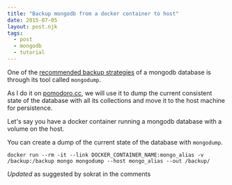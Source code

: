 ```yaml
---
title: "Backup mongodb from a docker container to host"
date: 2015-07-05
layout: post.njk
tags:
  - post
  - mongodb
  - tutorial
---
```


One of the [recommended backup strategies](http://docs.mongodb.org/manual/tutorial/backup-and-restore-tools/) of a mongodb database is through its tool called `mongodump`.

As I do it on [pomodoro.cc](https://pomodoro.cc), we will use it to dump the current consistent state of the database with all its collections and move it to the host machine for persistence.

Let's say you have a docker container running a mongodb database with a volume on the host.

You can create a dump of the current state of the database with `mongodump`.

```
docker run --rm -it --link DOCKER_CONTAINER_NAME:mongo_alias -v /backup:/backup mongo mongodump --host mongo_alias --out /backup/
```

*Updated* as suggested by sokrat in the comments
